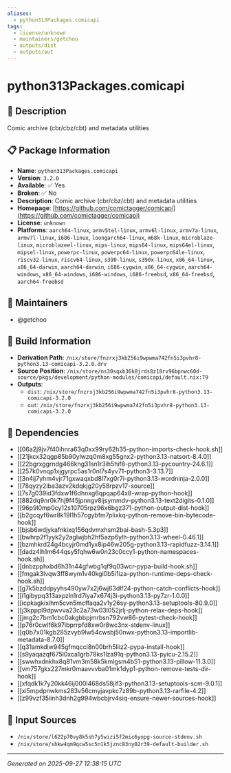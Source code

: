 ```yaml
---
aliases:
  - python313Packages.comicapi
tags:
  - license/unknown
  - maintainers/getchoo
  - outputs/dist
  - outputs/out
---
```


# python313Packages.comicapi

## 📝 Description

Comic archive (cbr/cbz/cbt) and metadata utilities

## 📋 Package Information

- **Name**: `python313Packages.comicapi`
- **Version**: `3.2.0`
- **Available**: ✅ Yes
- **Broken**: ✅ No
- **Description**: Comic archive (cbr/cbz/cbt) and metadata utilities
- **Homepage**: [https://github.com/comictagger/comicapi](https://github.com/comictagger/comicapi)
- **License**: `unknown`
- **Platforms**: `aarch64-linux`, `armv5tel-linux`, `armv6l-linux`, `armv7a-linux`, `armv7l-linux`, `i686-linux`, `loongarch64-linux`, `m68k-linux`, `microblaze-linux`, `microblazeel-linux`, `mips-linux`, `mips64-linux`, `mips64el-linux`, `mipsel-linux`, `powerpc-linux`, `powerpc64-linux`, `powerpc64le-linux`, `riscv32-linux`, `riscv64-linux`, `s390-linux`, `s390x-linux`, `x86_64-linux`, `x86_64-darwin`, `aarch64-darwin`, `i686-cygwin`, `x86_64-cygwin`, `aarch64-windows`, `x86_64-windows`, `i686-windows`, `i686-freebsd`, `x86_64-freebsd`, `aarch64-freebsd`
## 👥 Maintainers

- @getchoo


## 🔧 Build Information

- **Derivation Path**: `/nix/store/fnzrxj3kb256i9wpwma742fn5i3pvhr8-python3.13-comicapi-3.2.0.drv`
- **Source Position**: `/nix/store/ns30sqxb36k8jrds8z18rv96bpnwc60d-source/pkgs/development/python-modules/comicapi/default.nix:79`
- **Outputs**:
  - `dist`:  `/nix/store/fnzrxj3kb256i9wpwma742fn5i3pvhr8-python3.13-comicapi-3.2.0`
  - `out`:  `/nix/store/fnzrxj3kb256i9wpwma742fn5i3pvhr8-python3.13-comicapi-3.2.0`

## 🔗 Dependencies

- [[06a2j9jv7f40ihnra63q0xx99ry62h35-python-imports-check-hook.sh]]
- [[21jkcx32qgp85b90ylwzq0m8xg55gnx2-python3.13-natsort-8.4.0]]
- [[22bgrxggrndg466kng31sn1r3ih5hif8-python3.13-pycountry-24.6.1]]
- [[257k0vnqp1xjgyrpc5as1r0nl7s4yv71-python3-3.13.7]]
- [[3n4ij7yhm4vjr71gxwaqxbd8l7xg0r7i-python3.13-wordninja-2.0.0]]
- [[78qyzy2iba3azv2kdqkjg20y58rpzv17-source]]
- [[7s7g039id3fdxw1f6dhnxg6qpqap64x8-wrap-python-hook]]
- [[882dq9nr0k7hj9f45jpnngv8ijsymmdv-python3.13-text2digits-0.1.0]]
- [[96p9l0mp0cy12s10705rpz96x6bgz371-python-output-dist-hook]]
- [[b2gcqyf6wr8k19l1h57cgybfm7plixkq-python-remove-bin-bytecode-hook]]
- [[bjsb6wdjykafnkixq156qdvmxhsm2bai-bash-5.3p3]]
- [[bwhrp2f1yyk2y2aglwjbh2hf5azp6ylh-python3.13-wheel-0.46.1]]
- [[bzmhkrd24g4bcyjr0md1yx8ip46w205g-python3.13-rapidfuzz-3.14.1]]
- [[dadz4lh1m644qsy5fqhw6w0n23c0ccy1-python-namespaces-hook.sh]]
- [[dnbzpphxbd6h31n44gfwbg1qf9q03wcr-pypa-build-hook.sh]]
- [[fmgak3lvqw3ff8wym1v40kgi0b5i1iza-python-runtime-deps-check-hook.sh]]
- [[g7k5bzddpyyhs490yw7x2j6wj63dlf24-python-catch-conflicts-hook]]
- [[i1gibypq313axpzln1rd7iya7x674j3i-python3.13-py7zr-1.0.0]]
- [[icpkagkixihm5cvn5mcffaqa2v1y26sy-python3.13-setuptools-80.9.0]]
- [[j3kpppl9dpwvva23c2a73w03l052jrlj-python-relax-deps-hook]]
- [[jmg2c7bm1cbc0akgbbpjmrbsn792vw86-pytest-check-hook]]
- [[p76r0cwlf6k97ibprrpfd8xw0r8wc3nx-stdenv-linux]]
- [[q0b7x01kgb285zvyb9lw54cwsbj50nwx-python3.13-importlib-metadata-8.7.0]]
- [[q31amkdlw945gfmqcci8n00brh5liiz2-pypa-install-hook]]
- [[s9yaqazqf675l0xca1grb78ks1lza91q-python3.13-pyicu-2.15.2]]
- [[swwhxdnkhx8q81vm3m58k5kmlgsm4b51-python3.13-pillow-11.3.0]]
- [[vm757gkx227mkr0maavvvba01mk1dyp1-python-remove-tests-dir-hook]]
- [[xfqdk1k7y20kk46ij000l468ds58jif3-python3.13-setuptools-scm-9.0.1]]
- [[xi5mpdpnwkms283v56cmyjavpkc7z89b-python3.13-rarfile-4.2]]
- [[z99vzf35iinh3dnh2g994wbcbjrv4siq-ensure-newer-sources-hook]]

## 📁 Input Sources

- `/nix/store/l622p70vy8k5sh7y5wizi5f2mic6ynpg-source-stdenv.sh`
- `/nix/store/shkw4qm9qcw5sc5n1k5jznc83ny02r39-default-builder.sh`

---
*Generated on 2025-09-27 12:38:15 UTC*
